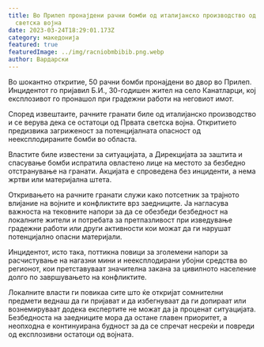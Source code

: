 ```yaml
---
title: Во Прилеп пронајдени рачни бомби од италијанско производство од Првата
  светска војна
date: 2023-03-24T18:29:01.173Z
category: македонија
featured: true
featuredImage: ../img/racniobmbibib.png.webp
author: Вардарски
---
```


Во шокантно откритие, 50 рачни бомби пронајдени во двор во Прилеп. Инцидентот го пријавил Б.И., 30-годишен жител на село Канатларци, кој експлозивот го пронашол при градежни работи на неговиот имот.

Според извештаите, рачните гранати биле од италијанско производство и се верува дека се остатоци од Првата светска војна. Откритието предизвика загриженост за потенцијалната опасност од неексплодираните бомби во областа.

Властите биле известени за ситуацијата, а Дирекцијата за заштита и спасување бомби испратила овластено лице на местото за безбедно отстранување на гранати. Акцијата е спроведена без инциденти, а нема жртви или материјална штета.

Откривањето на рачните гранати служи како потсетник за трајното влијание на војните и конфликтите врз заедниците. Ја нагласува важноста на тековните напори за да се обезбеди безбедност на локалните жители и потребата за претпазливост при изведување градежни работи или други активности кои можат да ги нарушат потенцијално опасни материјали.

Инцидентот, исто така, поттикна повици за зголемени напори за расчистување на нагазни мини и неексплодирани убојни средства во регионот, кои претставуваат значителна закана за цивилното население долго по завршувањето на конфликтите.

Локалните власти ги повикаа сите што ќе откријат сомнителни предмети веднаш да ги пријават и да избегнуваат да ги допираат или вознемируваат додека експертите не можат да ја проценат ситуацијата. Безбедноста на заедниците мора да остане главен приоритет, а неопходна е континуирана будност за да се спречат несреќи и повреди од експлозивни остатоци од војната.

